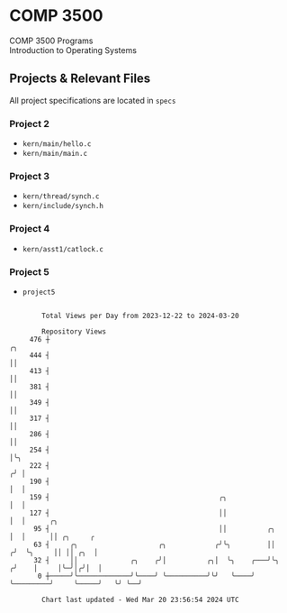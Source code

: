 # COMP 3500
COMP 3500 Programs  
Introduction to Operating Systems  
## Projects & Relevant Files
All project specifications are located in `specs`
### Project 2
- `kern/main/hello.c`
- `kern/main/main.c`
### Project 3
- `kern/thread/synch.c`
- `kern/include/synch.h`
### Project 4
- `kern/asst1/catlock.c`
### Project 5
- `project5`

```

        Total Views per Day from 2023-12-22 to 2024-03-20

        Repository Views
     476 ┼                                                                     ╭╮
     444 ┤                                                                     ││
     413 ┤                                                                     ││
     381 ┤                                                                     ││
     349 ┤                                                                     ││
     317 ┤                                                                     ││
     286 ┤                                                                     ││
     254 ┤                                                                     │╰╮
     222 ┤                                                                    ╭╯ │
     190 ┤                                                                    │  │
     159 ┤                                          ╭╮                        │  │
     127 ┤                                          ││                        │  │      ╭╮
      95 ┤                                          ││          ╭╮            │  │      ││ ╭╮     ╭
      63 ┤     ╭╮                    ╭╮            ╭╯╰╮         ││           ╭╯  ╰╮     ││ ││ ╭╮  │
      32 ┤     ││             ╭╮    ╭╯│          ╭╮│  ╰╮    ╭───╯╰╮         ╭╯    │     │╰─╯│╭╯│  │
       0 ┼─────╯╰─────────────╯╰────╯ ╰──────────╯╰╯   ╰────╯     ╰─────────╯     ╰─────╯   ╰╯ ╰──╯

        Chart last updated - Wed Mar 20 23:56:54 2024 UTC
        
```
